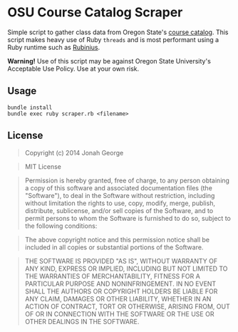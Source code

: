# OSU Course Catalog Scraper

Simple script to gather class data from Oregon State's [course catalog](http://catalog.oregonstate.edu/). This script makes heavy use of Ruby `threads` and is most performant using a Ruby runtime such as [Rubinius](http://rubini.us/). 

**Warning!** Use of this script may be against Oregon State University's Acceptable Use Policy. Use at your own risk.

## Usage
```shell
bundle install
bundle exec ruby scraper.rb <filename>
```

## License
>Copyright (c) 2014 Jonah George

>MIT License

>Permission is hereby granted, free of charge, to any person obtaining a copy of this software and associated documentation files (the "Software"), to deal in the Software without restriction, including without limitation the rights to use, copy, modify, merge, publish, distribute, sublicense, and/or sell copies of the Software, and to permit persons to whom the Software is furnished to do so, subject to the following conditions:

>The above copyright notice and this permission notice shall be included in all copies or substantial portions of the Software.

>THE SOFTWARE IS PROVIDED "AS IS", WITHOUT WARRANTY OF ANY KIND, EXPRESS OR IMPLIED, INCLUDING BUT NOT LIMITED TO THE WARRANTIES OF MERCHANTABILITY, FITNESS FOR A PARTICULAR PURPOSE AND NONINFRINGEMENT. IN NO EVENT SHALL THE AUTHORS OR COPYRIGHT HOLDERS BE LIABLE FOR ANY CLAIM, DAMAGES OR OTHER LIABILITY, WHETHER IN AN ACTION OF CONTRACT, TORT OR OTHERWISE, ARISING FROM, OUT OF OR IN CONNECTION WITH THE SOFTWARE OR THE USE OR OTHER DEALINGS IN THE SOFTWARE.
